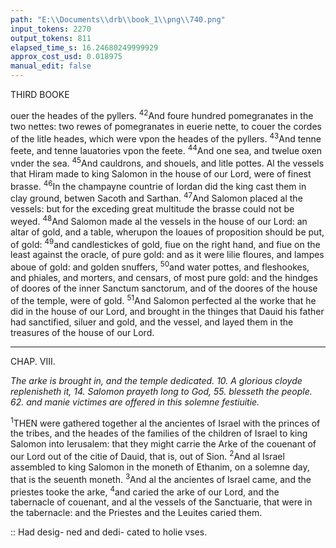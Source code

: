 ```yaml
---
path: "E:\\Documents\\drb\\book_1\\png\\740.png"
input_tokens: 2270
output_tokens: 811
elapsed_time_s: 16.24680249999929
approx_cost_usd: 0.018975
manual_edit: false
---
```

THIRD BOOKE

ouer the heades of the pyllers. <sup>42</sup>And foure hundred pomegranates in the two nettes: two rewes of pomegranates in euerie nette, to couer the cordes of the litle heades, which were vpon the heades of the pyllers. <sup>43</sup>And tenne feete, and tenne lauatories vpon the feete. <sup>44</sup>And one sea, and twelue oxen vnder the sea. <sup>45</sup>And cauldrons, and shouels, and litle pottes. Al the vessels that Hiram made to king Salomon in the house of our Lord, were of finest brasse. <sup>46</sup>In the champayne countrie of Iordan did the king cast them in clay ground, betwen Sacoth and Sarthan. <sup>47</sup>And Salomon placed al the vessels: but for the exceding great multitude the brasse could not be weyed. <sup>48</sup>And Salomon made al the vessels in the house of our Lord: an altar of gold, and a table, wherupon the loaues of proposition should be put, of gold: <sup>49</sup>and candlestickes of gold, fiue on the right hand, and fiue on the least against the oracle, of pure gold: and as it were lilie floures, and lampes aboue of gold: and golden snuffers, <sup>50</sup>and water pottes, and fleshookes, and phiales, and morters, and censars, of most pure gold: and the hindges of doores of the inner Sanctum sanctorum, and of the doores of the house of the temple, were of gold. <sup>51</sup>And Salomon perfected al the worke that he did in the house of our Lord, and brought in the thinges that Dauid his father had sanctified, siluer and gold, and the vessel, and layed them in the treasures of the house of our Lord.

<hr>

CHAP. VIII.

*The arke is brought in, and the temple dedicated. 10. A glorious cloyde replenisheth it, 14. Salomon prayeth long to God, 55. blesseth the people. 62. and manie victimes are offered in this solemne festiuitie.*

<sup>1</sup>THEN were gathered together al the ancientes of Israel with the princes of the tribes, and the heades of the families of the children of Israel to king Salomon into Ierusalem: that they might carrie the Arke of the couenant of our Lord out of the citie of Dauid, that is, out of Sion. <sup>2</sup>And al Israel assembled to king Salomon in the moneth of Ethanim, on a solemne day, that is the seuenth moneth. <sup>3</sup>And al the ancientes of Israel came, and the priestes tooke the arke, <sup>4</sup>and caried the arke of our Lord, and the tabernacle of couenant, and al the vessels of the Sanctuarie, that were in the tabernacle: and the Priestes and the Leuites caried them.

<aside>:: Had desig- ned and dedi- cated to holie vses.</aside>

[^1]: Salomon.